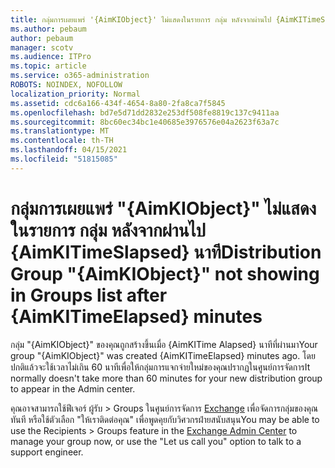 ```yaml
---
title: กลุ่มการเผยแพร่ '{AimKIObject}' ไม่แสดงในรายการ กลุ่ม หลังจากผ่านไป {AimKITimeSlapsed} นาที
ms.author: pebaum
author: pebaum
manager: scotv
ms.audience: ITPro
ms.topic: article
ms.service: o365-administration
ROBOTS: NOINDEX, NOFOLLOW
localization_priority: Normal
ms.assetid: cdc6a166-434f-4654-8a80-2fa8ca7f5845
ms.openlocfilehash: bd7e5d71dd2832e253df508fe8819c137c9411aa
ms.sourcegitcommit: 8bc60ec34bc1e40685e3976576e04a2623f63a7c
ms.translationtype: MT
ms.contentlocale: th-TH
ms.lasthandoff: 04/15/2021
ms.locfileid: "51815085"
---
```

# <a name="distribution-group-aimkiobject-not-showing-in-groups-list-after-aimkitimeelapsed-minutes"></a><span data-ttu-id="c92ac-102">กลุ่มการเผยแพร่ "{AimKIObject}" ไม่แสดงในรายการ กลุ่ม หลังจากผ่านไป {AimKITimeSlapsed} นาที</span><span class="sxs-lookup"><span data-stu-id="c92ac-102">Distribution Group "{AimKIObject}" not showing in Groups list after {AimKITimeElapsed} minutes</span></span>

<span data-ttu-id="c92ac-103">กลุ่ม "{AimKIObject}" ของคุณถูกสร้างขึ้นเมื่อ {AimKITime Alapsed} นาทีที่ผ่านมา</span><span class="sxs-lookup"><span data-stu-id="c92ac-103">Your group "{AimKIObject}" was created {AimKITimeElapsed} minutes ago.</span></span> <span data-ttu-id="c92ac-104">โดยปกติแล้วจะใช้เวลาไม่เกิน 60 นาทีเพื่อให้กลุ่มการแจกจ่ายใหม่ของคุณปรากฏในศูนย์การจัดการ</span><span class="sxs-lookup"><span data-stu-id="c92ac-104">It normally doesn't take more than 60 minutes for your new distribution group to appear in the Admin center.</span></span>
  
<span data-ttu-id="c92ac-105">คุณอาจสามารถใช้ฟีเจอร์ ผู้รับ > Groups ในศูนย์การจัดการ [Exchange](https://outlook.office365.com/ecp/?rfr=Admin_o365&amp;exsvurl=1&amp;mkt=en-US.aspx) เพื่อจัดการกลุ่มของคุณทันที หรือใช้ตัวเลือก "ให้เราติดต่อคุณ" เพื่อพูดคุยกับวิศวกรฝ่ายสนับสนุน</span><span class="sxs-lookup"><span data-stu-id="c92ac-105">You may be able to use the Recipients > Groups feature in the [Exchange Admin Center](https://outlook.office365.com/ecp/?rfr=Admin_o365&amp;exsvurl=1&amp;mkt=en-US.aspx) to manage your group now, or use the "Let us call you" option to talk to a support engineer.</span></span> 
  